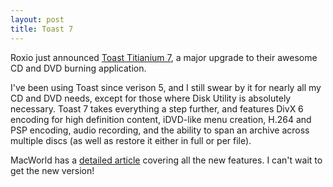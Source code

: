 ```yaml
---
layout: post
title: Toast 7
---
```

Roxio just announced [Toast Titianium 7](http://www.roxio.com/go/toast7/index.jhtml), a major upgrade to their awesome CD and DVD burning application.

I've been using Toast since verison 5, and I still swear by it for nearly all my CD and DVD needs, except for those where Disk Utility is absolutely necessary. Toast 7 takes everything a step further, and features DivX 6 encoding for high definition content, iDVD-like menu creation, H.264 and PSP encoding, audio recording, and the ability to span an archive across multiple discs (as well as restore it either in full or per file).

MacWorld has a [detailed article](http://www.macworld.com/news/2005/08/19/toast7/index.php?lsrc=mwrss) covering all the new features. I can't wait to get the new version!
